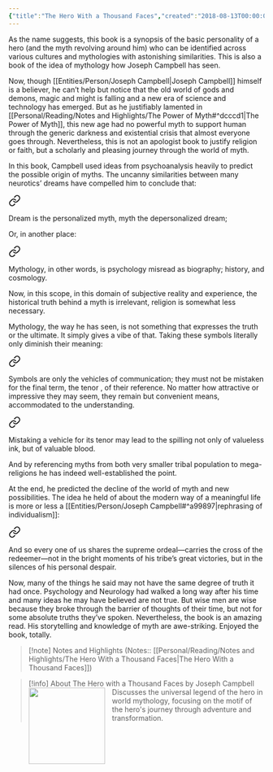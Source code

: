 ```yaml
---
{"title":"The Hero With a Thousand Faces","created":"2018-08-13T00:00:00+06:00","updated":"2023-01-26T16:36:27+06:00","read_count":1,"cover":"https://i.gr-assets.com/images/S/compressed.photo.goodreads.com/books/1442885694l/588138._SY475_.jpg","authors":["Joseph Campbell"],"isbn10":691017840,"rating":5,"reviewed":true,"dg-publish":true,"dg-note-icon":3,"tags":["anthropology","myth","psychology"],"dg-metatags":{"og:image":"https://i.gr-assets.com/images/S/compressed.photo.goodreads.com/books/1442885694l/588138._SY475_.jpg"},"log":[{"status":"Read","timestamp":"2019-01-20T00:00:00+06:00"},{"status":"To Read","timestamp":"2018-08-13T00:00:00+06:00"}],"status":"Read","dg-path":"Reading/Books/Read/The Hero With a Thousand Faces by Joseph Campbell.md","permalink":"/reading/books/read/the-hero-with-a-thousand-faces-by-joseph-campbell/","metatags":{"og:image":"https://i.gr-assets.com/images/S/compressed.photo.goodreads.com/books/1442885694l/588138._SY475_.jpg"},"dgPassFrontmatter":true,"noteIcon":3}
---
```


As the name suggests, this book is a synopsis of the basic personality of a hero (and the myth revolving around him) who can be identified across various cultures and mythologies with astonishing similarities. This is also a book of the idea of mythology how Joseph Campbell has seen.  
  
Now, though [[Entities/Person/Joseph Campbell\|Joseph Campbell]] himself is a believer, he can’t help but notice that the old world of gods and demons, magic and might is falling and a new era of science and technology has emerged. But as he justifiably lamented in [[Personal/Reading/Notes and Highlights/The Power of Myth#^dcccd1\|The Power of Myth]], this new age had no powerful myth to support human through the generic darkness and existential crisis that almost everyone goes through. Nevertheless, this is not an apologist book to justify religion or faith, but a scholarly and pleasing journey through the world of myth.  
  
In this book, Campbell used ideas from psychoanalysis heavily to predict the possible origin of myths. The uncanny similarities between many neurotics’ dreams have compelled him to conclude that:


<div class="transclusion internal-embed is-loaded"><a class="markdown-embed-link" href="/reading/notes-and-highlights/the-hero-with-a-thousand-faces/#1a6dea" aria-label="Open link"><svg xmlns="http://www.w3.org/2000/svg" width="24" height="24" viewBox="0 0 24 24" fill="none" stroke="currentColor" stroke-width="2" stroke-linecap="round" stroke-linejoin="round" class="svg-icon lucide-link"><path d="M10 13a5 5 0 0 0 7.54.54l3-3a5 5 0 0 0-7.07-7.07l-1.72 1.71"></path><path d="M14 11a5 5 0 0 0-7.54-.54l-3 3a5 5 0 0 0 7.07 7.07l1.71-1.71"></path></svg></a><div class="markdown-embed">



Dream is the personalized myth, myth the depersonalized dream; 

</div></div>

  
Or, in another place:  


<div class="transclusion internal-embed is-loaded"><a class="markdown-embed-link" href="/reading/notes-and-highlights/the-hero-with-a-thousand-faces/#d9fcc4" aria-label="Open link"><svg xmlns="http://www.w3.org/2000/svg" width="24" height="24" viewBox="0 0 24 24" fill="none" stroke="currentColor" stroke-width="2" stroke-linecap="round" stroke-linejoin="round" class="svg-icon lucide-link"><path d="M10 13a5 5 0 0 0 7.54.54l3-3a5 5 0 0 0-7.07-7.07l-1.72 1.71"></path><path d="M14 11a5 5 0 0 0-7.54-.54l-3 3a5 5 0 0 0 7.07 7.07l1.71-1.71"></path></svg></a><div class="markdown-embed">



Mythology, in other words, is psychology misread as biography; history, and cosmology. 

</div></div>
  

Now, in this scope, in this domain of subjective reality and experience, the historical truth behind a myth is irrelevant, religion is somewhat less necessary.  
  
Mythology, the way he has seen, is not something that expresses the truth or the ultimate. It simply gives a vibe of that. Taking these symbols literally only diminish their meaning:


<div class="transclusion internal-embed is-loaded"><a class="markdown-embed-link" href="/reading/notes-and-highlights/the-hero-with-a-thousand-faces/#ddc8e9" aria-label="Open link"><svg xmlns="http://www.w3.org/2000/svg" width="24" height="24" viewBox="0 0 24 24" fill="none" stroke="currentColor" stroke-width="2" stroke-linecap="round" stroke-linejoin="round" class="svg-icon lucide-link"><path d="M10 13a5 5 0 0 0 7.54.54l3-3a5 5 0 0 0-7.07-7.07l-1.72 1.71"></path><path d="M14 11a5 5 0 0 0-7.54-.54l-3 3a5 5 0 0 0 7.07 7.07l1.71-1.71"></path></svg></a><div class="markdown-embed">



Symbols are only the vehicles of communication; they must not be mistaken for the final term, the tenor , of their reference. No matter how attractive or impressive they may seem, they remain but convenient means, accommodated to the understanding. 

</div></div>


<div class="transclusion internal-embed is-loaded"><a class="markdown-embed-link" href="/reading/notes-and-highlights/the-hero-with-a-thousand-faces/#0da9bb" aria-label="Open link"><svg xmlns="http://www.w3.org/2000/svg" width="24" height="24" viewBox="0 0 24 24" fill="none" stroke="currentColor" stroke-width="2" stroke-linecap="round" stroke-linejoin="round" class="svg-icon lucide-link"><path d="M10 13a5 5 0 0 0 7.54.54l3-3a5 5 0 0 0-7.07-7.07l-1.72 1.71"></path><path d="M14 11a5 5 0 0 0-7.54-.54l-3 3a5 5 0 0 0 7.07 7.07l1.71-1.71"></path></svg></a><div class="markdown-embed">



Mistaking a vehicle for its tenor may lead to the spilling not only of valueless ink, but of valuable blood. 

</div></div>


And by referencing myths from both very smaller tribal population to mega-religions he has indeed well-established the point.  
  
At the end, he predicted the decline of the world of myth and new possibilities. The idea he held of about the modern way of a meaningful life is more or less a [[Entities/Person/Joseph Campbell#^a99897\|rephrasing of individualism]]:  


<div class="transclusion internal-embed is-loaded"><a class="markdown-embed-link" href="/reading/notes-and-highlights/the-hero-with-a-thousand-faces/#053775" aria-label="Open link"><svg xmlns="http://www.w3.org/2000/svg" width="24" height="24" viewBox="0 0 24 24" fill="none" stroke="currentColor" stroke-width="2" stroke-linecap="round" stroke-linejoin="round" class="svg-icon lucide-link"><path d="M10 13a5 5 0 0 0 7.54.54l3-3a5 5 0 0 0-7.07-7.07l-1.72 1.71"></path><path d="M14 11a5 5 0 0 0-7.54-.54l-3 3a5 5 0 0 0 7.07 7.07l1.71-1.71"></path></svg></a><div class="markdown-embed">



And so every one of us shares the supreme ordeal—carries the cross of the redeemer—not in the bright moments of his tribe’s great victories, but in the silences of his personal despair. 

</div></div>
  

Now, many of the things he said may not have the same degree of truth it had once. Psychology and Neurology had walked a long way after his time and many ideas he may have believed are not true. But wise men are wise because they broke through the barrier of thoughts of their time, but not for some absolute truths they’ve spoken. Nevertheless, the book is an amazing read. His storytelling and knowledge of myth are awe-striking. Enjoyed the book, totally.

> [!note] Notes and Highlights
> (Notes:: [[Personal/Reading/Notes and Highlights/The Hero With a Thousand Faces\|The Hero With a Thousand Faces]])

> [!info] About The Hero with a Thousand Faces by Joseph Campbell
><img src="https://books.google.com/books/content?id=I1uFuXlvFgMC&printsec=frontcover&img=1&zoom=1&edge=curl&source=gbs_api" style="float: left; margin-right: 1em;width: 150px; height: auto;" /> Discusses the universal legend of the hero in world mythology, focusing on the motif of the hero's journey through adventure and transformation.
